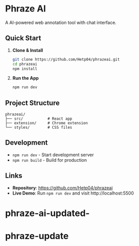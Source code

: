 # Phraze AI

A AI-powered web annotation tool with chat interface.

## Quick Start

1. **Clone & Install**
   ```bash
   git clone https://github.com/Hetp04/phrazeai.git
   cd phrazeai
   npm install
   ```

2. **Run the App**
   ```bash
   npm run dev
   ```

## Project Structure

```
phrazeai/
├── src/           # React app
├── extension/     # Chrome extension
└── styles/        # CSS files
```

## Development

- `npm run dev` - Start development server
- `npm run build` - Build for production

## Links

- **Repository**: https://github.com/Hetp04/phrazeai
- **Live Demo**: Run `npm run dev` and visit http://localhost:5500
# phraze-ai-updated-
# phraze-update
